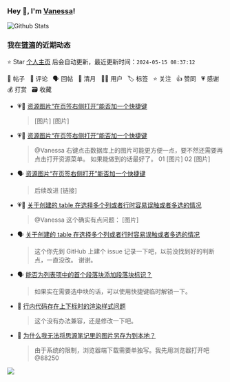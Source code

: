 ### Hey 👋, I'm [Vanessa](http://vanessa.b3log.org/)!

![Github Stats](https://github-readme-stats.vercel.app/api?username=Vanessa219&show_icons=true)

<!--events start -->

### 我在[链滴](https://ld246.com)的近期动态

⭐️ Star [个人主页](https://github.com/Vanessa219/Vanessa219) 后会自动更新，最近更新时间：`2024-05-15 08:37:12`

📝 帖子 &nbsp; 💬 评论 &nbsp; 🗣 回帖 &nbsp; 🌙 清月 &nbsp; 👨‍💻 用户 &nbsp; 🏷️ 标签 &nbsp; ⭐️ 关注 &nbsp; 👍 赞同 &nbsp; 💗 感谢 &nbsp; 💰 打赏 &nbsp; 🗃 收藏

* 💗📝 [资源图片“在页签右侧打开”能否加一个快捷键](https://ld246.com/article/1715002885146)

  > [图片] [图片]
* 💗💬 [资源图片“在页签右侧打开”能否加一个快捷键](https://ld246.com/article/1715002885146/comment/1715218799795#comments)

  > @Vanessa 右键点击数据库上的图片可能更方便一点，要不然还需要再点击打开资源菜单。 如果能做到的话最好了。 01 [图片] 02 [图片]
* 🗣 [资源图片“在页签右侧打开”能否加一个快捷键](https://ld246.com/article/1715002885146/comment/1715218799795#comments)

  > 后续改进 [链接]
* 💗💬 [关于创建的 table 在选择多个列或者行时容易误触或者多选的情况](https://ld246.com/article/1715067367781/comment/1715071238531#comments)

  > @Vanessa 这个确实有点问题： [图片]
* 🗣 [关于创建的 table 在选择多个列或者行时容易误触或者多选的情况](https://ld246.com/article/1715067367781/comment/1715071238531#comments)

  > 这个你先到 GitHub 上建个 issue 记录一下吧，以前没找到好的判断点，一直没改。 谢谢。
* 🗣 [能否为列表项中的首个段落块添加段落块标识？](https://ld246.com/article/1714667429814/comment/1715218716995#comments)

  > 如果实在需要选中块的话，可以使用快捷键临时解锁一下。
* 💬 [行内代码存在上下标时的渲染样式问题](https://ld246.com/article/1715609398950/comment/1715684871038#comments)

  > 这个没有办法兼容，还是修改一下吧。
* 💬 [为什么我无法将思源笔记里的图片另存为到本地？](https://ld246.com/article/1715604432709/comment/1715684759884#comments)

  > 由于系统的限制，浏览器端下载需要单独写。我先用浏览器打开吧 @88250


<!--events end -->

<a title="Hits" target="_blank" href="https://github.com/Vanessa219/Vanessa219"><img src="https://hits.b3log.org/Vanessa219/Vanessa219.svg"></a>
